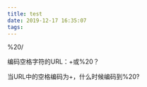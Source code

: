 ```yaml
---
title: test
date: 2019-12-17 16:35:07
tags:
---
```

%20/

编码空格字符的URL：+或%20？

当URL中的空格编码为+，什么时候编码到%20?